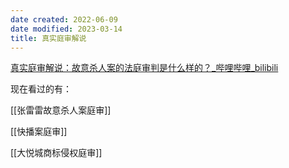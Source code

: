 ```yaml
---
date created: 2022-06-09
date modified: 2023-03-14
title: 真实庭审解说
---
```


[真实庭审解说：故意杀人案的法庭审判是什么样的？_哔哩哔哩_bilibili](https://www.bilibili.com/video/BV1ci4y117QJ/?spm_id_from=333.788)

现在看过的有：

[[张雷雷故意杀人案庭审]]

[[快播案庭审]]

[[大悦城商标侵权庭审]]
